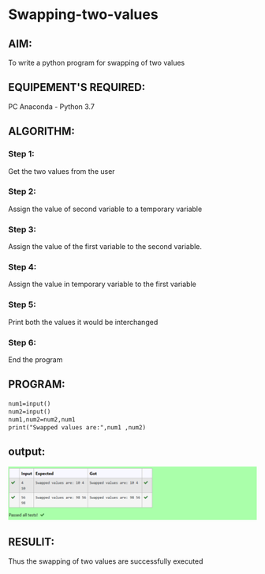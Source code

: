 # Swapping-two-values
## AIM:
To write a python program for swapping of two values
## EQUIPEMENT'S REQUIRED: 
PC
Anaconda - Python 3.7
## ALGORITHM: 
### Step 1:
Get the two values from the user
### Step 2: 
Assign the value of second variable to a temporary variable 
### Step 3: 
Assign the value of the first variable to the second variable.
### Step 4:  
Assign the value in temporary variable to the first variable
### Step 5: 
Print both the values it would be interchanged
### Step 6: 
End the program
## PROGRAM:
```
num1=input()
num2=input()
num1,num2=num2,num1
print("Swapped values are:",num1 ,num2)

```
## output:
![label](op.png)


## RESULlT:
Thus the swapping of two values are successfully executed



